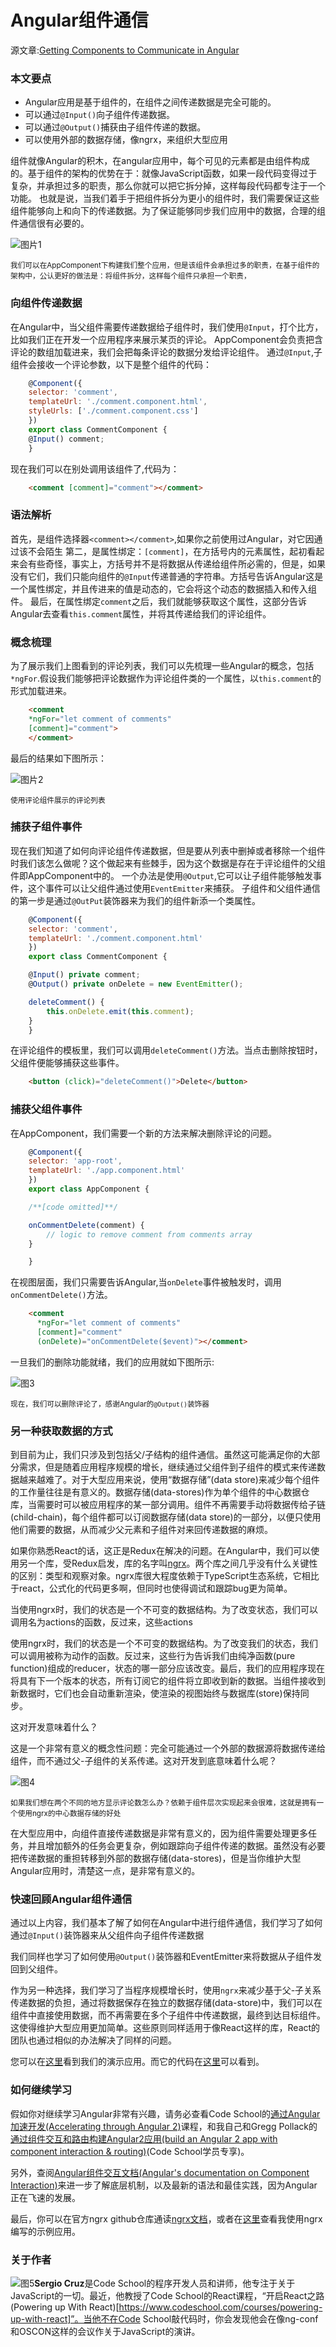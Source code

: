 # Angular组件通信
源文章:[Getting Components to Communicate in Angular](https://www.infoq.com/articles/angular-component-communication)
### 本文要点
* Angular应用是基于组件的，在组件之间传递数据是完全可能的。
* 可以通过`@Input()`向子组件传递数据。
* 可以通过`@Output()`捕获由子组件传递的数据。
* 可以使用外部的数据存储，像ngrx，来组织大型应用

组件就像Angular的积木，在angular应用中，每个可见的元素都是由组件构成的。基于组件的架构的优势在于：就像JavaScript函数，如果一段代码变得过于复杂，并承担过多的职责，那么你就可以把它拆分掉，这样每段代码都专注于一个功能。
也就是说，当我们着手于把组件拆分为更小的组件时，我们需要保证这些组件能够向上和向下的传递数据。为了保证能够同步我们应用中的数据，合理的组件通信很有必要的。

![图片1](https://cdn.infoq.com/statics_s1_20170530-0600u1/resource/articles/angular-component-communication/en/resources/3Picture1.jpg)

<sup>我们可以在AppComponent下构建我们整个应用，但是该组件会承担过多的职责，在基于组件的架构中，公认更好的做法是：将组件拆分，这样每个组件只承担一个职责，<sub>

### 向组件传递数据
在Angular中，当父组件需要传递数据给子组件时，我们使用`@Input`，打个比方，比如我们正在开发一个应用程序来展示某页的评论。 AppComponent会负责把含评论的数组加载进来，我们会把每条评论的数据分发给评论组件。
通过`@Input`,子组件会接收一个评论参数，以下是整个组件的代码：

```javascript
    @Component({
    selector: 'comment',
    templateUrl: './comment.component.html',
    styleUrls: ['./comment.component.css']
    })
    export class CommentComponent {
    @Input() comment;
    }
```
现在我们可以在别处调用该组件了,代码为：
```html
    <comment [comment]="comment"></comment>
```

### 语法解析
首先，是组件选择器`<comment></comment>`,如果你之前使用过Angular，对它因通过该不会陌生
第二，是属性绑定：`[comment]`，在方括号内的元素属性，起初看起来会有些奇怪，事实上，方括号并不是将数据从传递给组件所必需的，但是，如果没有它们，我们只能向组件的`@Input`传递普通的字符串。方括号告诉Angular这是一个属性绑定，并且传进来的值是动态的，它会将这个动态的数据插入和传入组件。
最后，在属性绑定`comment`之后，我们就能够获取这个属性，这部分告诉Angular去查看`this.comment`属性，并将其传递给我们的评论组件。
### 概念梳理
为了展示我们上图看到的评论列表，我们可以先梳理一些Angular的概念，包括`*ngFor`.假设我们能够把评论数据作为评论组件类的一个属性，以`this.comment`的形式加载进来。
```html
    <comment
    *ngFor="let comment of comments"
    [comment]="comment">
    </comment>
```
最后的结果如下图所示：

![图片2](https://cdn.infoq.com/statics_s1_20170530-0600u1/resource/articles/angular-component-communication/en/resources/2Picture2.jpg)

<sub>使用评论组件展示的评论列表<sub>

### 捕获子组件事件
 现在我们知道了如何向评论组件传递数据，但是要从列表中删掉或者移除一个组件时我们该怎么做呢？这个做起来有些棘手，因为这个数据是存在于评论组件的父组件即AppComponent中的。
 一个办法是使用`@Output`,它可以让子组件能够触发事件，这个事件可以让父组件通过使用`EventEmitter`来捕获。
子组件和父组件通信的第一步是通过`@OutPut`装饰器来为我们的组件新添一个类属性。
```javascript
    @Component({
    selector: 'comment',
    templateUrl: './comment.component.html'
    })
    export class CommentComponent {

    @Input() private comment;
    @Output() private onDelete = new EventEmitter();

    deleteComment() {
        this.onDelete.emit(this.comment);
    }
    }
```
在评论组件的模板里，我们可以调用`deleteComment()`方法。当点击删除按钮时，父组件便能够捕获这些事件。
```html
    <button (click)="deleteComment()">Delete</button>
```
### 捕获父组件事件
在AppComponent，我们需要一个新的方法来解决删除评论的问题。
```javascript
    @Component({
    selector: 'app-root',
    templateUrl: './app.component.html'
    })
    export class AppComponent {

    /**[code omitted]**/

    onCommentDelete(comment) {
        // logic to remove comment from comments array
    }

    }
```
在视图层面，我们只需要告诉Angular,当`onDelete`事件被触发时，调用`onCommentDelete()`方法。

```html
    <comment
      *ngFor="let comment of comments"
      [comment]="comment"
      (onDelete)="onCommentDelete($event)"></comment>
```
一旦我们的删除功能就绪，我们的应用就如下图所示:

![图3](https://cdn.infoq.com/statics_s1_20170530-0600u1/resource/articles/angular-component-communication/en/resources/Picture3.jpg)

<sub>现在，我们可以删除评论了，感谢Angular的`@Output()`装饰器<sub>

### 另一种获取数据的方式
到目前为止，我们只涉及到包括父/子结构的组件通信。虽然这可能满足你的大部分需求，但是随着应用程序规模的增长，继续通过父组件到子组件的模式来传递数据越来越难了。对于大型应用来说，使用“数据存储”(data store)来减少每个组件的工作量往往是有意义的。数据存储(data-stores)作为单个组件的中心数据仓库，当需要时可以被应用程序的某一部分调用。组件不再需要手动将数据传给子链(child-chain)，每个组件都可以订阅数据存储(data store)的一部分，以便只使用他们需要的数据，从而减少父元素和子组件对来回传递数据的麻烦。

如果你熟悉React的话，这正是Redux在解决的问题。在Angular中，我们可以使用另一个库，受Redux启发，库的名字叫[ngrx](https://github.com/ngrx)。两个库之间几乎没有什么关键性的区别：类型和观察对象。ngrx库很大程度依赖于TypeScript生态系统，它相比于react，公式化的代码更多啊，但同时也使得调试和跟踪bug更为简单。

当使用ngrx时，我们的状态是一个不可变的数据结构。为了改变状态，我们可以调用名为actions的函数，反过来，这些actions


使用ngrx时，我们的状态是一个不可变的数据结构。为了改变我们的状态，我们可以调用被称为动作的函数。反过来，这些行为告诉我们由纯净函数(pure function)组成的reducer，状态的哪一部分应该改变。最后，我们的应用程序现在将具有下一个版本的状态，所有订阅它的组件将立即收到新的数据。当组件接收到新数据时，它们也会自动重新渲染，使渲染的视图始终与数据库(store)保持同步。

这对开发意味着什么？

这是一个非常有意义的概念性问题：完全可能通过一个外部的数据源将数据传递给组件，而不通过父-子组件的关系传递。这对开发到底意味着什么呢？

![图4](https://cdn.infoq.com/statics_s1_20170530-0600u1/resource/articles/angular-component-communication/en/resources/Picture4.jpg)

<sub>如果我们想在两个不同的地方显示评论数怎么办？依赖于组件层次实现起来会很难，这就是拥有一个使用ngrx的中心数据存储的好处<sub>

在大型应用中，向组件直接传递数据是非常有意义的，因为组件需要处理更多任务，并且增加额外的任务会更复杂，例如跟踪向子组件传递的数据。虽然没有必要把传递数据的重担转移到外部的数据存储(data-stores)，但是当你维护大型Angular应用时，清楚这一点，是非常有意义的。

### 快速回顾Angular组件通信

通过以上内容，我们基本了解了如何在Angular中进行组件通信，我们学习了如何通过`@Input()`装饰器来从父组件向子组件传递数据

我们同样也学习了如何使用`@Output()`装饰器和EventEmitter来将数据从子组件发回到父组件。

作为另一种选择，我们学习了当程序规模增长时，使用`ngrx`来减少基于父-子关系传递数据的负担，通过将数据保存在独立的数据存储(data-store)中，我们可以在组件中直接使用数据，而不再需要在多个子组件中传递数据，最终到达目标组件。这使得维护大型应用更加简单。这些原则同样适用于像React这样的库，React的团队也通过相似的办法解决了同样的问题。

您可以在[这里](http://https//sergiocruz.github.io/ng-sample-comments/)看到我们的演示应用。而它的代码在[这里](https://github.com/sergiocruz/ng-sample-comments)可以看到。

### 如何继续学习

假如你对继续学习Angular非常有兴趣，请务必查看Code School的[通过Angular加速开发(Accelerating through Angular 2)](https://www.codeschool.com/courses/accelerating-through-angular-2)课程，和我自己和Gregg Pollack的[通过组件交互和路由构建Angular2应用(build an Angular 2 app with component interaction & routing)](https://www.codeschool.com/courses/accelerating-through-angular-2)(Code School学员专享)。

另外，查阅[Angular组件交互文档(Angular's documentation on Component Interaction)](https://angular.io/docs/ts/latest/cookbook/component-communication.html)来进一步了解底层机制，以及最新的语法和最佳实践，因为Angular正在飞速的发展。

最后，你可以在官方ngrx github仓库通读[ngrx文档](https://angular.io/docs/ts/latest/cookbook/component-communication.html)，或者在[这里](https://github.com/sergiocruz/ng-sample-comments/tree/ngrx)查看我使用ngrx编写的示例应用。

### 关于作者
![图5](https://cdn.infoq.com/statics_s1_20170530-0600u1/resource/articles/angular-component-communication/en/resources/0F3A4898.jpg)**Sergio Cruz**是Code School的程序开发人员和讲师，他专注于关于JavaScript的一切。最近，他教授了Code School的React课程，“开启React之路(Powering up With React)[https://www.codeschool.com/courses/powering-up-with-react]”。当他不在Code School敲代码时，你会发现他会在像ng-conf和OSCON这样的会议作关于JavaScript的演讲。







